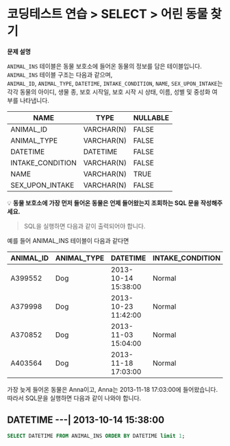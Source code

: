 # 코딩테스트 연습 > SELECT > 어린 동물 찾기

**문제 설명**

`ANIMAL_INS` 테이블은 동물 보호소에 들어온 동물의 정보를 담은 테이블입니다.   
`ANIMAL_INS` 테이블 구조는 다음과 같으며,   
`ANIMAL_ID`, `ANIMAL_TYPE`, `DATETIME`, `INTAKE_CONDITION`, `NAME`, `SEX_UPON_INTAKE`는  
각각 동물의 아이디, 생물 종, 보호 시작일, 보호 시작 시 상태, 이름, 성별 및 중성화 여부를 나타냅니다.

NAME	| TYPE | NULLABLE
--- | --- | ---
ANIMAL_ID |	VARCHAR(N) |	FALSE
ANIMAL_TYPE |	VARCHAR(N) |	FALSE
DATETIME |	DATETIME |	FALSE
INTAKE_CONDITION |	VARCHAR(N) |	FALSE
NAME |	VARCHAR(N) |	TRUE
SEX_UPON_INTAKE |	VARCHAR(N) |	FALSE


💡 **동물 보호소에 가장 먼저 들어온 동물은 언제 들어왔는지 조회하는 SQL 문을 작성해주세요.**

> SQL을 실행하면 다음과 같이 출력되어야 합니다.

예를 들어 ANIMAL_INS 테이블이 다음과 같다면

ANIMAL_ID |	ANIMAL_TYPE |	DATETIME | INTAKE_CONDITION |	NAME | SEX_UPON_INTAKE
--- | --- | --- | --- | --- | --- |
A399552 |	Dog |	2013-10-14 15:38:00 |	Normal |	Jack |	Neutered Male
A379998 |	Dog |	2013-10-23 11:42:00 |	Normal |	Disciple |	Intact Male
A370852 |	Dog |	2013-11-03 15:04:00 |	Normal |	Katie |	Spayed Female
A403564 |	Dog |	2013-11-18 17:03:00 |	Normal |	Anna |	Spayed Female

가장 늦게 들어온 동물은 Anna이고, Anna는 2013-11-18 17:03:00에 들어왔습니다. 따라서 SQL문을 실행하면 다음과 같이 나와야 합니다.

DATETIME
---|
2013-10-14 15:38:00
---

```sql
SELECT DATETIME FROM ANIMAL_INS ORDER BY DATETIME limit 1;
```
